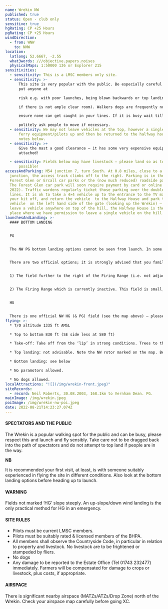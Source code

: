 ```yaml
---
name: Wrekin NW
published: true
status: Open - club only
sensitive: true
hgRating: CP +25 Hours
pgRating: CP +25 Hours
windDirection:
  - from: WNW
    to: NNW
location:
  latlong: 52.6667, -2.55
  what3words: ///objective.papers.noises
  physicalMaps: 1:50000 136 or Explorer 215
sensitivities:
  - sensitivity: This is a LMSC members only site.
  - sensitivity: >-
      This site is very popular with the public. Be especially careful not to
      put anyone at

      risk e.g. with poor launches, being blown backwards or top landings (do not attempt

      if there is not ample clear room). Walkers dogs are frequently not on leads, try to

      ensure none can get caught in your lines. If it is busy wait till it is clear to launch –

      politely ask people to move if necessary.
  - sensitivity: We may not leave vehicles at the top, however a single 4×4 may
      ferry equipment/pilots up and then be returned to the halfway house – see
      notes below.
  - sensitivity: >+
      Give the mast a good clearance – it has some very expensive equipment
      attached!

  - sensitivity: Fields below may have livestock – please land so as to avoid where
      possible!
accessAndParking: M54 junction 7, turn South. At 0.8 miles, close to a ‘T’
  junction, the access track climbs off to the right. Parking is in the Wrekin
  Forest Glen or Ercall car parks or the (now much reduced) roadside parking.
  The Forest Glen car park will soon require payment by card or online (due May
  2022). Traffic wardens regularly ticket those parking over the double yellow
  lines. It is ok to take a 4×4 vehicle up to the entrance to the TV mast,  drop
  your kit off, and return the vehicle  to the Halfway House and park the said
  vehicle  on the left hand side of the gate (looking up the Wrekin) – do not
  leave a vehicle anywhere on top of the hill, the Halfway House is the ONLY
  place where we have permission to leave a single vehicle on the hill.
launchesAndLanding: >-
  #### BOTTOM LANDING


  PG


  The NW PG bottom landing options cannot be seen from launch. In some conditions, especially if the wind has some North in it, it might not be possible to make the official fields. Be especially careful not to be caught out – there is a significant amount of forest to pass over! If in doubt, head out early to clear the forest!


  There are two official options; it is strongly advised that you familiarize yourself with these fields before flying for your own safety:


  1) The field further to the right of the Firing Range (i.e. not adjacent) as indicated on the map can be used, but ONLY if there are no horses in it. Please check before flying. This field has a power line within it.] UPDATE -  29 July 2022 – The Wrekin landing field on the NW side, marked C on the site guide, is being developed into a car park and café. Work has now started & although it will likely drag on, we do not know what will be done when so **for safety reasons we are removing it as an official landing field. Please do not land here** - apart from the safety risk, the landowner additionally kindly grants us access to the Wrekin and to the Rifle Range landing field.


  2) The Firing Range which is currently inactive. This field is small, narrow and has one metre high banks across it which can be obscured if the grass is long. NB: the banks have deep holes at regular intervals into which the riflemen would lower themselves, take care to avoid these holes (and banks) when landing and when walking over the field. NB This is a small and technical field to land in, do look at it from below before considering whether to fly the hill or not! We may land in the fields either side of the Firing Range when they are not in crop.


  HG


  There is one official NW HG (& PG) field (see the map above) – please do not use if the field is ploughed and beware of the power line.
flying: >-
  * T/O altitude 1335 ft AMSL

  * Top to bottom 830 ft (SE side less at 580 ft)

  * Take-off: Take off from the ‘lip’ in strong conditions. Trees to the right of launch can play a major part in giving a false wind direction & anything N of NW could result in rotor/turbulence.

  * Top landing: not advisable. Note the NW rotor marked on the map. Be especially careful to avoid members of the public and dogs if you attempt it. If your chosen landing area is busy then rather keep soaring or bottom land – its not acceptable to yell to people to move out of your way in preparing to top land nor to land close to members of the public.

  * Bottom landing: see below

  * No paramotors allowed.

  * No dogs allowed.
localAttractions: "![](/img/wrekin-front.jpeg)"
siteRecords:
  - record: Neil Roberts, 30.08.2003, 168.1km to Vernham Dean. PG.
mainImage: /img/wrekin.jpeg
poiImage: /img/wrekin-nw-poi.jpeg
date: 2022-08-21T14:23:27.074Z
---
```

#### SPECTATORS AND THE PUBLIC

The Wrekin is a popular walking spot for the public and can be busy, please respect this and launch and fly sensibly. Take care not to be dragged back into the path of spectators and do not attempt to top land if people are in the way.

**NB**

It is recommended your first visit, at least, is with someone suitably experienced in flying the site in different conditions. Also look at the bottom landing options before heading up to launch.

#### WARNING

Fields not marked ‘HG’ slope steeply. An up-slope/down wind landing is the only practical method for HG in an emergency.

#### SITE RULES

* Pilots must be current LMSC members.
* Pilots must be suitably rated & licensed members of the BHPA.
* All members shall observe the Countryside Code, in particular in relation to property and livestock. No livestock are to be frightened or stampeded by fliers.
* No dogs
* Any damage to be reported to the Estate Office (Tel 01743 232477) immediately. Farmers will be compensated for damage to crops or livestock, plus costs, if appropriate.

#### AIRSPACE

There is significant nearby airspace (MATZs/ATZs/Drop Zone) north of the Wrekin. Check your airspace map carefully before going XC.